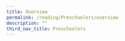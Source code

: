 ```yaml
---
title: Overview
permalink: /reading/Preschoolers/overview
description: ""
third_nav_title: Preschoolers
---
```

